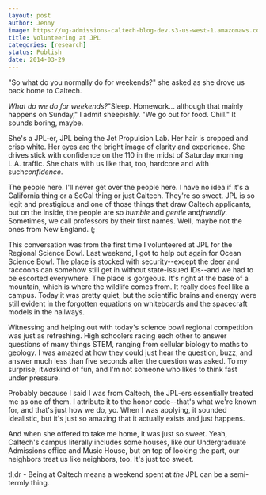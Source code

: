 ```yaml
---
layout: post
author: Jenny
image: https://ug-admissions-caltech-blog-dev.s3-us-west-1.amazonaws.com/old_pictures/caltech_as_it_happens/6a0105349b8251970b01a3fcdbe579970b.jpg
title: Volunteering at JPL
categories: [research]
status: Publish
date: 2014-03-29
---
```



"So what do you normally do for weekends?" she asked as she drove us back home to Caltech.

*What do we do for weekends?*"Sleep. Homework... although that mainly happens on Sunday," I admit sheepishly. "We go out for food. Chill." It sounds boring, maybe.

She's a JPL-er, JPL being the Jet Propulsion Lab. Her hair is cropped and crisp white. Her eyes are the bright image of clarity and experience. She drives stick with confidence on the 110 in the midst of Saturday morning L.A. traffic. She chats with us like that, too, hardcore and with such*confidence*.

The people here. I'll never get over the people here. I have no idea if it's a California thing or a SoCal thing or just Caltech. They're so sweet. JPL is so legit and prestigious and one of those things that draw Caltech applicants, but on the inside, the people are so *humble* and *gentle* and*friendly*. Sometimes, we call professors by their first names. Well, maybe not the ones from New England. (;

This conversation was from the first time I volunteered at JPL for the Regional Science Bowl. Last weekend, I got to help out again for Ocean Science Bowl. The place is stocked with security--except the deer and raccoons can somehow still get in without state-issued IDs--and we had to be escorted everywhere. The place is gorgeous. It's right at the base of a mountain, which is where the wildlife comes from. It really does feel like a campus. Today it was pretty quiet, but the scientific brains and energy were still evident in the forgotten equations on whiteboards and the spacecraft models in the hallways.

Witnessing and helping out with today's science bowl regional competition was just as refreshing. High schoolers racing each other to answer questions of many things STEM, ranging from cellular biology to maths to geology. I was amazed at how they could just hear the question, buzz, and answer much less than five seconds after the question was asked. To my surprise, it*was*kind of fun, and I'm not someone who likes to think fast under pressure.

Probably because I said I was from Caltech, the JPL-ers essentially treated me as one of them. I attribute it to the honor code--that's what we're known for, and that's just how we do, yo. When I was applying, it sounded idealistic, but it's just so amazing that it actually exists and just happens.

And when she offered to take me home, it was just so sweet. Yeah, Caltech's campus literally includes some houses, like our Undergraduate Admissions office and Music House, but on top of looking the part, our neighbors treat us like neighbors, too. It's just too sweet.

tl;dr - Being at Caltech means a weekend spent at *the* JPL can be a semi-termly thing.

